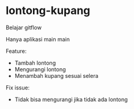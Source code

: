 # lontong-kupang
Belajar gitflow

Hanya aplikasi main main

Feature:

* Tambah lontong
* Mengurangi lontong
* Menambah kupang sesuai selera

Fix issue:

* Tidak bisa mengurangi jika tidak ada lontong

